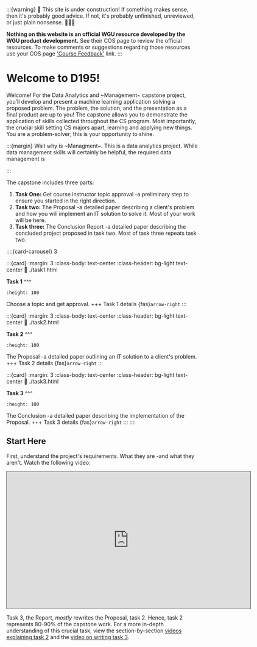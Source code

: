 :::{warning}
🚧 This site is under construction! If something makes sense, then it's probably good advice. If not, it's probably unfinished, unreviewed, or just plain nonsense. 👷🏽‍♀️

**Nothing on this website is an official WGU resource developed by the WGU product development.** See their COS page to review the official resources. To make comments or suggestions regarding those resources use your COS page ['Course Feedback'](https://ashejim.github.io/D195/support_this_page.html#help-support-this-website) link.
:::

# Welcome to D195!

Welcome! For the Data Analytics and ~Management~ capstone project, you’ll develop and present a machine learning application solving a proposed problem. The problem, the solution, and the presentation as a final product are up to you! The capstone allows you to demonstrate the application of skills collected throughout the CS program. Most importantly, the crucial skill setting CS majors apart, learning and applying new things. You are a problem-solver; this is your opportunity to shine.

:::{margin} Wait why is ~Managment~.
This is a data analytics project. While data management skills will certainly be helpful, the required data management is  

:::

The capstone includes three parts:

1. **Task One:** Get course instructor topic approval -a preliminary step to ensure you started in the right direction.
2. **Task two:** The Proposal -a detailed paper describing a client's problem and how you will implement an IT solution to solve it. Most of your work will be here.
3. **Task three:** The Conclusion Report -a detailed paper describing the concluded project proposed in task two. Most of task three repeats task two.

::::{card-carousel} 3

:::{card}
:margin: 3
:class-body: text-center
:class-header: bg-light text-center
:link: ./task1.html

**Task 1**
^^^
```{image} ./url_images/task1_thumb.jpg
:height: 100
```
Choose a topic and get approval.
+++
Task 1 details {fas}`arrow-right`
:::

:::{card}
:margin: 3
:class-body: text-center
:class-header: bg-light text-center
:link: ./task2.html

**Task 2**
^^^
```{image} ./url_images/task2_thumb.jpg
:height: 100
```
The Proposal -a detailed paper outlining an IT solution to a client's problem.
+++
Task 2 details {fas}`arrow-right`
:::

:::{card}
:margin: 3
:class-body: text-center
:class-header: bg-light text-center
:link: ./task3.html

**Task 3**
^^^
```{image} ./url_images/task3_thumb.jpg
:height: 100
```
The Conclusion -a detailed paper describing the implementation of the Proposal.
+++
Task 3 details {fas}`arrow-right`
:::
::::

## Start Here

First, understand the project's requirements. What they are -and what they aren't. Watch the following video:
<iframe 
    src="https://wgu.hosted.panopto.com/Panopto/Pages/Embed.aspx?id=e26949a3-9e24-4092-bf52-aedb014e2527&autoplay=false&offerviewer=true&showtitle=true&showbrand=true&captions=true&interactivity=all" 
    title="C769 Overview" 
    width="640px"
    height="360px"
    style="border: 1px solid #464646;" 
    allowfullscreen allow="autoplay"
>
</iframe>

Task 3, the Report, *mostly* rewrites the Proposal, task 2. Hence, task 2 represents 80-90% of the capstone work. For a more in-depth understanding of this crucial task, view the section-by-section [videos explaining task 2](resources:task2) and the [video on writing task 3](resources:task3).
